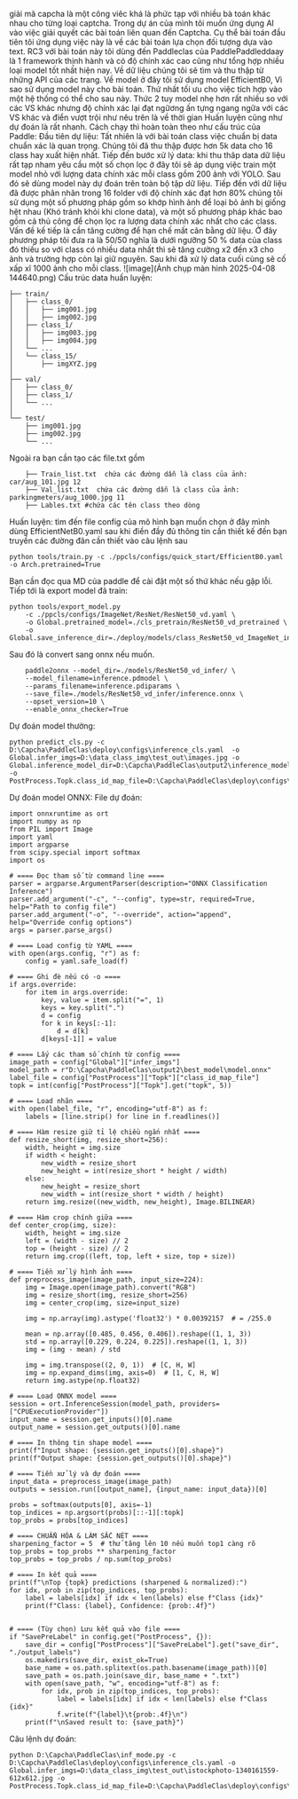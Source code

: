 giải mã capcha là một công viêc khá là phức tạp với nhiều bà toán khác nhau cho từng loại captcha. Trong dự án của mình tôi muốn ứng dụng AI vào việc giải quyết các bài toán liên quan đến Captcha. Cụ thể bài toán đầu tiên tôi ứng dụng việc này là về các bài toán lựa chọn đối tượng dựa vào text. RC3 với bài toán này tôi dùng đến Paddleclas của PaddlePaddleddaay là 1 framework thịnh hành và có độ chính xác cao cũng như tổng hợp nhiều loại model tốt nhất hiện nay.
Về dữ liệu chúng tôi sẽ tìm và thu thập từ những API của các trang. Về model ở đây tôi sử dụng model EfficientB0, Vì sao sử dụng model này cho bài toán. Thứ nhất tối ưu cho việc tích hợp vào một hệ thống có thể cho sau này. Thức 2 tuy model nhẹ hơn rất nhiều so với các VS khác nhưng độ chính xác lại đạt ngữơng ấn tựng ngang ngữa với các VS khác và điển vượt trội như nêu trên là về thời gian Huấn luyện cũng như dự đoán là rất nhanh.
Cách chạy thì hoàn toàn theo như cấu trúc của Paddle:
Đầu tiên dự liệu:
Tất nhiên là với bài toán class việc chuẩn bị data chuẩn xác là quan trọng. Chúng tôi đã thu thập được hơn 5k data cho 16 class hay xuất hiện nhất. Tiếp đến bước xử lý data: khi thu thâp data dữ liệu rất tạp nham yêu cầu một số chọn lọc ở đây tôi sẽ áp dụng việc train một model nhỏ với lượng data chính xác mỗi class gồm 200 ảnh với YOLO. Sau đó sẽ dùng model này dự đoán trên toàn bộ tập dữ liệu. Tiếp đến với dữ liệu đã được phân nhãn trong 16 folder với độ chính xác đạt hơn 80% chúng tôi sử dụng một số phương pháp gồm so khớp hình ảnh để loại bỏ ảnh bị giống hệt nhau (Khó tránh khỏi khi clone data), và một số phương pháp khác bao gồm cả thủ công để chọn lọc ra lượng data chính xác nhất cho các class. Vấn đề kế tiếp là cần tăng cường để hạn chế mất cân bằng dữ liệu. Ở đây phương pháp tôi đưa ra là 50/50 nghĩa là dưới ngưỡng 50 % data của class đó thiếu so với class có nhiều data nhất thì sẽ tăng cường x2 đến x3 cho ảnh và trường hợp còn lại giữ nguyên. Sau khi đã xử lý data cuối cùng sẽ cố xấp xĩ 1000 ảnh cho mỗi class.
![image](Ảnh chụp màn hình 2025-04-08 144640.png)
Cấu trúc data huấn luyện:
```dataset/
├── train/
│   ├── class_0/
│   │   ├── img001.jpg
│   │   ├── img002.jpg
│   ├── class_1/
│   │   ├── img003.jpg
│   │   ├── img004.jpg
│   └── ...
│   └── class_15/
│       ├── imgXYZ.jpg
│
├── val/
│   ├── class_0/
│   ├── class_1/
│   └── ...
│
└── test/
    ├── img001.jpg
    ├── img002.jpg
    └── ...
```
Ngoài ra bạn cần tạo các file.txt gồm
```
    ├── Train_list.txt  chứa các đường dẫn là class của ảnh: car/aug_101.jpg 12
    ├── Val_list.txt  chứa các đường dẫn là class của ảnh: parkingmeters/aug_1000.jpg 11
    ├── Lables.txt #chứa các tên class theo dòng
```

Huấn luyện:
tìm đến file config của mô hình bạn muốn chọn ở đây mình dùng EfficientNetB0.yaml 
sau khi điền đầy đủ thông tin cần thiết kế đến bạn truyền các đường đãn cần thiết vào câu lệnh sau 
```
python tools/train.py -c ./ppcls/configs/quick_start/EfficientB0.yaml -o Arch.pretrained=True
```
Bạn cần đọc qua MD của paddle để cài đặt một số thứ khác nếu gặp lỗi.
Tiếp tới là export model đã train:
```
python tools/export_model.py
    -c ./ppcls/configs/ImageNet/ResNet/ResNet50_vd.yaml \
    -o Global.pretrained_model=./cls_pretrain/ResNet50_vd_pretrained \
    -o Global.save_inference_dir=./deploy/models/class_ResNet50_vd_ImageNet_infer
```
Sau đó là convert sang onnx nếu muốn. 
```
    paddle2onnx --model_dir=./models/ResNet50_vd_infer/ \
    --model_filename=inference.pdmodel \
    --params_filename=inference.pdiparams \
    --save_file=./models/ResNet50_vd_infer/inference.onnx \
    --opset_version=10 \
    --enable_onnx_checker=True
```
Dự đoán model thường:
```
python predict_cls.py -c D:\Capcha\PaddleClas\deploy\configs\inference_cls.yaml  -o Global.infer_imgs=D:\data_class_img\test_out\images.jpg -o Global.inference_model_dir=D:\Capcha\PaddleClas\output2\inference_model -o PostProcess.Topk.class_id_map_file=D:\Capcha\PaddleClas\deploy\configs\labels.txt
```
Dự đoán model ONNX:
File dự đoán:
```
import onnxruntime as ort
import numpy as np
from PIL import Image
import yaml
import argparse
from scipy.special import softmax
import os

# ==== Đọc tham số từ command line ====
parser = argparse.ArgumentParser(description="ONNX Classification Inference")
parser.add_argument("-c", "--config", type=str, required=True, help="Path to config file")
parser.add_argument("-o", "--override", action="append", help="Override config options")
args = parser.parse_args()

# ==== Load config từ YAML ====
with open(args.config, "r") as f:
    config = yaml.safe_load(f)

# ==== Ghi đè nếu có -o ====
if args.override:
    for item in args.override:
        key, value = item.split("=", 1)
        keys = key.split(".")
        d = config
        for k in keys[:-1]:
            d = d[k]
        d[keys[-1]] = value

# ==== Lấy các tham số chính từ config ====
image_path = config["Global"]["infer_imgs"]
model_path = r"D:\Capcha\PaddleClas\output2\best_model\model.onnx"
label_file = config["PostProcess"]["Topk"]["class_id_map_file"]
topk = int(config["PostProcess"]["Topk"].get("topk", 5))

# ==== Load nhãn ====
with open(label_file, "r", encoding="utf-8") as f:
    labels = [line.strip() for line in f.readlines()]

# ==== Hàm resize giữ tỉ lệ chiều ngắn nhất ====
def resize_short(img, resize_short=256):
    width, height = img.size
    if width < height:
        new_width = resize_short
        new_height = int(resize_short * height / width)
    else:
        new_height = resize_short
        new_width = int(resize_short * width / height)
    return img.resize((new_width, new_height), Image.BILINEAR)

# ==== Hàm crop chính giữa ====
def center_crop(img, size):
    width, height = img.size
    left = (width - size) // 2
    top = (height - size) // 2
    return img.crop((left, top, left + size, top + size))

# ==== Tiền xử lý hình ảnh ====
def preprocess_image(image_path, input_size=224):
    img = Image.open(image_path).convert("RGB")
    img = resize_short(img, resize_short=256)
    img = center_crop(img, size=input_size)

    img = np.array(img).astype('float32') * 0.00392157  # = /255.0

    mean = np.array([0.485, 0.456, 0.406]).reshape((1, 1, 3))
    std = np.array([0.229, 0.224, 0.225]).reshape((1, 1, 3))
    img = (img - mean) / std

    img = img.transpose((2, 0, 1))  # [C, H, W]
    img = np.expand_dims(img, axis=0)  # [1, C, H, W]
    return img.astype(np.float32)

# ==== Load ONNX model ====
session = ort.InferenceSession(model_path, providers=["CPUExecutionProvider"])
input_name = session.get_inputs()[0].name
output_name = session.get_outputs()[0].name

# ==== In thông tin shape model ====
print(f"Input shape: {session.get_inputs()[0].shape}")
print(f"Output shape: {session.get_outputs()[0].shape}")

# ==== Tiền xử lý và dự đoán ====
input_data = preprocess_image(image_path)
outputs = session.run([output_name], {input_name: input_data})[0]

probs = softmax(outputs[0], axis=-1)
top_indices = np.argsort(probs)[::-1][:topk]
top_probs = probs[top_indices]

# ==== CHUẨN HÓA & LÀM SẮC NÉT ====
sharpening_factor = 5  # thử tăng lên 10 nếu muốn top1 càng rõ
top_probs = top_probs ** sharpening_factor
top_probs = top_probs / np.sum(top_probs)

# ==== In kết quả ====
print(f"\nTop {topk} predictions (sharpened & normalized):")
for idx, prob in zip(top_indices, top_probs):
    label = labels[idx] if idx < len(labels) else f"Class {idx}"
    print(f"Class: {label}, Confidence: {prob:.4f}")


# ==== (Tùy chọn) Lưu kết quả vào file ====
if "SavePreLabel" in config.get("PostProcess", {}):
    save_dir = config["PostProcess"]["SavePreLabel"].get("save_dir", "./output_labels")
    os.makedirs(save_dir, exist_ok=True)
    base_name = os.path.splitext(os.path.basename(image_path))[0]
    save_path = os.path.join(save_dir, base_name + ".txt")
    with open(save_path, "w", encoding="utf-8") as f:
        for idx, prob in zip(top_indices, top_probs):
            label = labels[idx] if idx < len(labels) else f"Class {idx}"
            f.write(f"{label}\t{prob:.4f}\n")
    print(f"\nSaved result to: {save_path}")
```
Câu lệnh dự đoán:
```
python D:\Capcha\PaddleClas\inf_mode.py -c D:\Capcha\PaddleClas\deploy\configs\inference_cls.yaml -o Global.infer_imgs=D:\data_class_img\test_out\istockphoto-1340161559-612x612.jpg -o PostProcess.Topk.class_id_map_file=D:\Capcha\PaddleClas\deploy\configs\labels.txt
```

